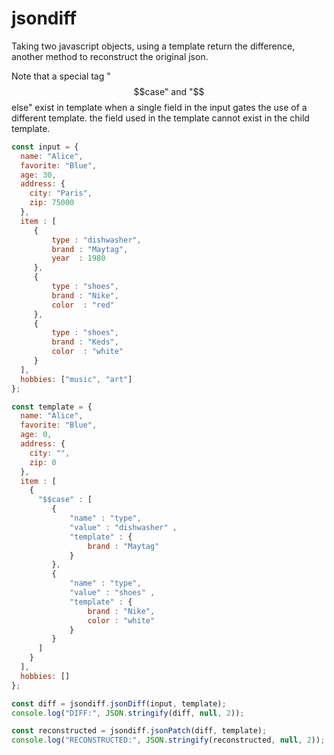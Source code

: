 # jsondiff

Taking two javascript objects, using a template return the difference, another method to reconstruct the original json.

Note that a special tag "$$case" and "$$else" exist in template when a single field in the input gates the use of a different template.  the field used in the template cannot exist in the child template.

```javascript
const input = {
  name: "Alice",
  favorite: "Blue",
  age: 30,
  address: {
    city: "Paris",
    zip: 75000
  },
  item : [
     {
         type : "dishwasher",
         brand : "Maytag",
         year  : 1980
     },
     {
         type : "shoes",
         brand : "Nike",
         color  : "red"
     },
     {
         type : "shoes",
         brand : "Keds",
         color  : "white"
     }
  ],
  hobbies: ["music", "art"]
};

const template = {
  name: "Alice",
  favorite: "Blue",
  age: 0,
  address: {
    city: "",
    zip: 0
  },
  item : [
    {
      "$$case" : [
         {
             "name" : "type",
             "value" : "dishwasher" ,
             "template" : {
                 brand : "Maytag"
             }
         },
         {
             "name" : "type",
             "value" : "shoes" ,
             "template" : {
                 brand : "Nike",
                 color : "white"
             }
         }
      ]
    }
  ],
  hobbies: []
};

const diff = jsondiff.jsonDiff(input, template);
console.log("DIFF:", JSON.stringify(diff, null, 2));

const reconstructed = jsondiff.jsonPatch(diff, template);
console.log("RECONSTRUCTED:", JSON.stringify(reconstructed, null, 2));
```
